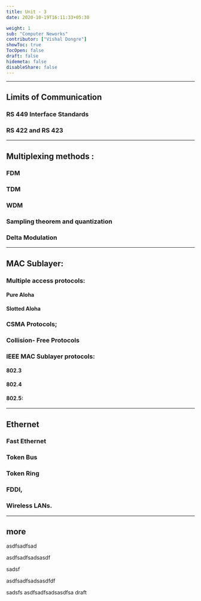 ```yaml
---
title: Unit - 3
date: 2020-10-19T16:11:33+05:30

weight: 1
sub: "Computer Neworks"
contributor: ["Vishal Dongre"]
showToc: true
TocOpen: false
draft: false
hidemeta: false
disableShare: false
---
```


---

## Limits of Communication

### RS 449 Interface Standards

### RS 422 and RS 423

---

## Multiplexing methods :

### FDM

### TDM

### WDM

### Sampling theorem and quantization

### Delta Modulation

---

## MAC Sublayer:

### Multiple access protocols:

#### Pure Aloha

#### Slotted Aloha

### CSMA Protocols;

### Collision- Free Protocols

### IEEE MAC Sublayer protocols:

#### 802.3

#### 802.4

#### 802.5:

---

## Ethernet

### Fast Ethernet

### Token Bus

### Token Ring

### FDDI,

### Wireless LANs.

---

## more

asdfsadfsad

asdfsadfsadsasdf

sadsf

asdfsadfsadsasdfdf

sadsfs
asdfsadfsadsasdfsa
draft
